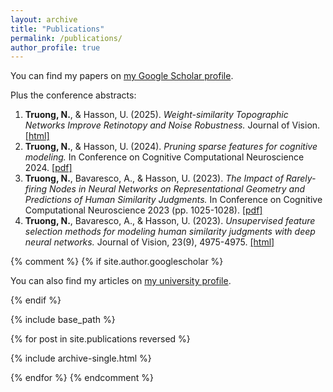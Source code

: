 ```yaml
---
layout: archive
title: "Publications"
permalink: /publications/
author_profile: true
---
```


You can find my papers on [my Google Scholar profile](https://scholar.google.com/citations?user=vs1cgLcAAAAJ&hl=en).

Plus the conference abstracts:
1. **Truong, N.**, & Hasson, U. (2025). *Weight-similarity Topographic Networks Improve Retinotopy and Noise Robustness.*
Journal of Vision. [[html]](https://www.visionsciences.org/presentation/?id=2208)
2. **Truong, N.**, & Hasson, U. (2024). *Pruning sparse features for cognitive modeling.*
In Conference on Cognitive Computational Neuroscience 2024. [[pdf]](https://2024.ccneuro.org/pdf/82_Paper_authored_CCN_2024.pdf)
3. **Truong, N.**, Bavaresco, A., & Hasson, U. (2023). *The Impact of Rarely-firing Nodes in Neural Networks on Representational Geometry and Predictions of Human Similarity Judgments.*
In Conference on Cognitive Computational Neuroscience 2023 (pp. 1025-1028). [[pdf]](https://iris.unitn.it/bitstream/11572/389329/1/0001025.pdf)
4. **Truong, N.**, Bavaresco, A., & Hasson, U. (2023). *Unsupervised feature selection methods for modeling human similarity judgments with deep neural networks.*
Journal of Vision, 23(9), 4975-4975. [[html]](https://jov.arvojournals.org/article.aspx?articleid=2791536)

{% comment %}
{% if site.author.googlescholar %}

  <div class="wordwrap">You can also find my articles on <a href="{{https://webapps.unitn.it/du/en/Persona/PER0220509/Pubblicazioni}}">my university profile</a>.</div>

{% endif %}

{% include base_path %}

{% for post in site.publications reversed %}

  {% include archive-single.html %}

{% endfor %}
{% endcomment %}